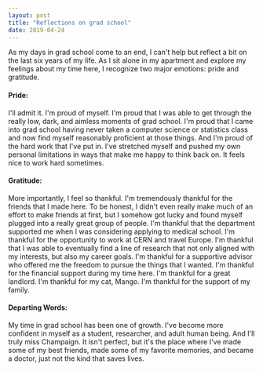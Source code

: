 ```yaml
---
layout: post
title: "Reflections on grad school"
date: 2019-04-24
---
```

As my days in grad school come to an end, I can't help but reflect a bit on the last six years of my life. As I sit alone in my apartment and explore my feelings about my time here, I recognize two major emotions: pride and gratitude.

#### Pride:
I'll admit it. I'm proud of myself. I'm proud that I was able to get through the really low, dark, and aimless moments of grad school. I'm proud that I came into grad school having never taken a computer science or statistics class and now find myself reasonably proficient at those things. And I'm proud of the hard work that I've put in. I've stretched myself and pushed my own personal limitations in ways that make me happy to think back on. It feels nice to work hard sometimes.

#### Gratitude:
More importantly, I feel so thankful. I'm tremendously thankful for the friends that I made here. To be honest, I didn't even really make much of an effort to make friends at first, but I somehow got lucky and found myself plugged into a really great group of people. I'm thankful that the department supported me when I was considering applying to medical school. I'm thankful for the opportunity to work at CERN and travel Europe. I'm thankful that I was able to eventually find a line of research that not only aligned with my interests, but also my career goals. I'm thankful for a supportive advisor who offered me the freedom to pursue the things that I wanted. I'm thankful for the financial support during my time here. I'm thankful for a great landlord. I'm thankful for my cat, Mango. I'm thankful for the support of my family. 

#### Departing Words:
My time in grad school has been one of growth. I've become more confident in myself as a student, researcher, and adult human being. And I'll truly miss Champaign. It isn't perfect, but it's the place where I've made some of my best friends, made some of my favorite memories, and became a doctor, just not the kind that saves lives.
